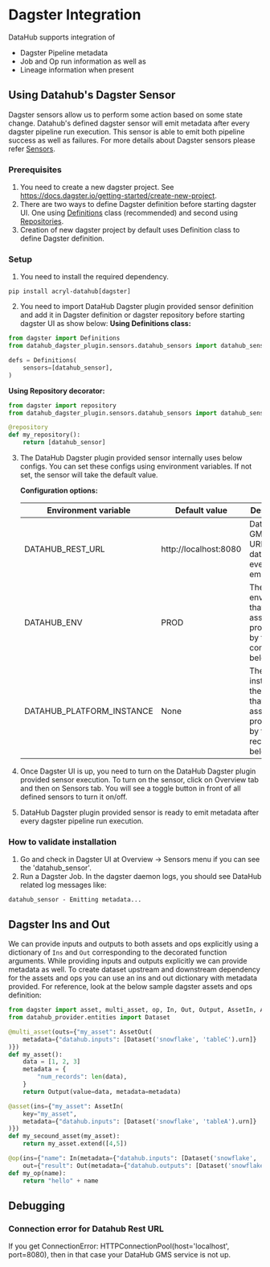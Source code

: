 # Dagster Integration

DataHub supports integration of

- Dagster Pipeline metadata
- Job and Op run information as well as
- Lineage information when present

## Using Datahub's Dagster Sensor

Dagster sensors allow us to perform some action based on some state change. Datahub's defined dagster sensor will emit metadata after every dagster pipeline run execution. This sensor is able to emit both pipeline success as well as failures. For more details about Dagster sensors please refer [Sensors](https://docs.dagster.io/concepts/partitions-schedules-sensors/sensors).

### Prerequisites

1. You need to create a new dagster project. See <https://docs.dagster.io/getting-started/create-new-project>.
2. There are two ways to define Dagster definition before starting dagster UI. One using [Definitions](https://docs.dagster.io/_apidocs/definitions#dagster.Definitions) class (recommended) and second using [Repositories](https://docs.dagster.io/concepts/repositories-workspaces/repositories#repositories).
3. Creation of new dagster project by default uses Definition class to define Dagster definition.

### Setup

1. You need to install the required dependency.

```shell
pip install acryl-datahub[dagster]
```

2. You need to import DataHub Dagster plugin provided sensor definition and add it in Dagster definition or dagster repository before starting dagster UI as show below: 
**Using Definitions class:**

```python
from dagster import Definitions
from datahub_dagster_plugin.sensors.datahub_sensors import datahub_sensor

defs = Definitions(
    sensors=[datahub_sensor],
)
```

**Using Repository decorator:**

```python
from dagster import repository
from datahub_dagster_plugin.sensors.datahub_sensors import datahub_sensor

@repository
def my_repository():
    return [datahub_sensor]
```

3. The DataHub Dagster plugin provided sensor internally uses below configs. You can set these configs using environment variables. If not set, the sensor will take the default value.

   **Configuration options:**

   | Environment variable           | Default value         | Description                                                                                   |
   | ------------------------------ | --------------------- | --------------------------------------------------------------------------------------------- |
   | DATAHUB_REST_URL               | http://localhost:8080 | Datahub GMS Rest URL where datahub events get emitted.                                         |
   | DATAHUB_ENV                    | PROD                  | The environment that all assets produced by this connector belong to.                         |
   | DATAHUB_PLATFORM_INSTANCE      | None                  | The instance of the platform that all assets produced by this recipe belong to.               |

4. Once Dagster UI is up, you need to turn on the DataHub Dagster plugin provided sensor execution. To turn on the sensor, click on Overview tab and then on Sensors tab. You will see a toggle button in front of all defined sensors to turn it on/off.

5. DataHub Dagster plugin provided sensor is ready to emit metadata after every dagster pipeline run execution.


### How to validate installation

1. Go and check in Dagster UI at Overview -> Sensors menu if you can see the 'datahub_sensor'.
2. Run a Dagster Job. In the dagster daemon logs, you should see DataHub related log messages like:
```
datahub_sensor - Emitting metadata...
```

## Dagster Ins and Out

We can provide inputs and outputs to both assets and ops explicitly using a dictionary of `Ins` and `Out` corresponding to the decorated function arguments. While providing inputs and outputs explicitly we can provide metadata as well. 
To create dataset upstream and downstream dependency for the assets and ops you can use an ins and out dictionary with metadata provided. For reference, look at the below sample dagster assets and ops definition:

```python
from dagster import asset, multi_asset, op, In, Out, Output, AssetIn, AssetOut
from datahub_provider.entities import Dataset

@multi_asset(outs={"my_asset": AssetOut(
    metadata={"datahub.inputs": [Dataset('snowflake', 'tableC').urn]}
)}) 
def my_asset():
    data = [1, 2, 3]
    metadata = {
        "num_records": len(data),
    }
    return Output(value=data, metadata=metadata)

@asset(ins={"my_asset": AssetIn(
    key="my_asset", 
    metadata={"datahub.inputs": [Dataset('snowflake', 'tableA').urn]}
)})
def my_secound_asset(my_asset):
    return my_asset.extend([4,5])    

@op(ins={"name": In(metadata={"datahub.inputs": [Dataset('snowflake', 'tableA').urn]})},
    out={"result": Out(metadata={"datahub.outputs": [Dataset('snowflake', 'tableB').urn]})})
def my_op(name):
    return "hello" + name
```



## Debugging

### Connection error for Datahub Rest URL
If you get ConnectionError: HTTPConnectionPool(host='localhost', port=8080), then in that case your DataHub GMS service is not up.
